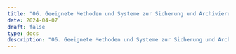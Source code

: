 ```yaml
---
title: "06. Geeignete Methoden und Systeme zur Sicherung und Archivierung vorschlagen und implementieren"
date: 2024-04-07
draft: false
type: docs
description: "06. Geeignete Methoden und Systeme zur Sicherung und Archivierung vorschlagen und implementieren description"
---
```


